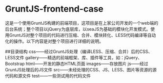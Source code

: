 GruntJS-frontend-case
=====================

这是一个使用GruntJS构建的前端项目，这项目是在上家公司开发的一个web端的后台系统；整个项目以jQuery为底层库，以seaJS为基础的模块化开发模式。使用GruntJS对整个项目的代码进行压缩、合并、模块转化、LESS代码编译等自动化的操作。以下内容是对整个项目进行详细的说明。

##目录结构
    css——经过GruntJS处理（编译LESS、压缩、合并）后的CSS、LESS文件
    gallery——精选的前端框架、库、插件等工具，如：jQuery、Bootstrap
    html——开发的静态HTML页面
    images——存放图片
    js——经过GruntJS处理后的JS文件
    src——未经处理的CSS、JS、LESS、图片等资源的源代码和源文件
    test——一些测试用的代码文件
